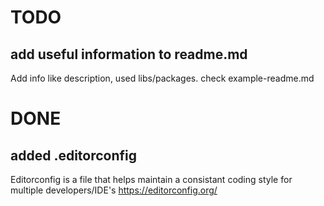 # TODO

## add useful information to readme.md
Add info like description, used libs/packages. check example-readme.md

# DONE

## added .editorconfig
Editorconfig is a file that helps maintain a consistant coding style for multiple developers/IDE's
https://editorconfig.org/